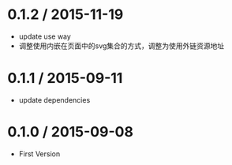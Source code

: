 0.1.2 / 2015-11-19
==================

 * update use way
 * 调整使用内嵌在页面中的svg集合的方式，调整为使用外链资源地址

0.1.1 / 2015-09-11
==================

 * update dependencies

0.1.0 / 2015-09-08
==================

 * First Version